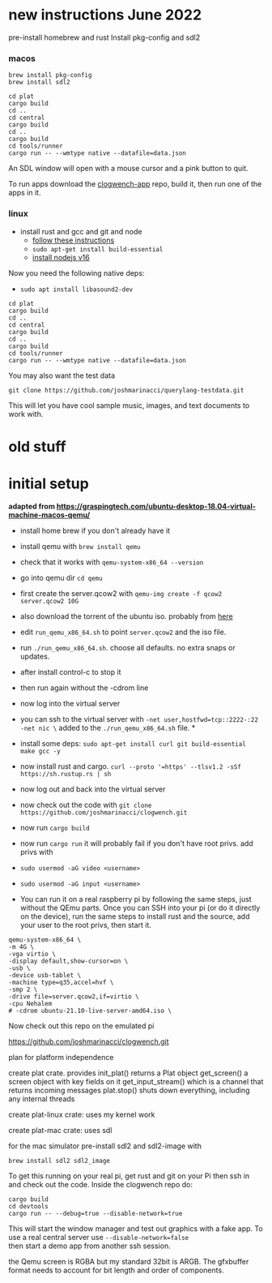 

# new instructions June 2022

pre-install homebrew and rust
Install pkg-config and sdl2

### macos
```shell
brew install pkg-config
brew install sdl2
```

```shell
cd plat
cargo build
cd ..
cd central
cargo build
cd ..
cargo build
cd tools/runner
cargo run -- --wmtype native --datafile=data.json
```

An SDL window will open with a mouse cursor and a pink button to quit.

To run apps download the [clogwench-app](https://github.com/joshmarinacci/clogwench-apps) repo, build it, then run one of the apps in it.


### linux

* install rust and gcc and git and node
  * [follow these instructions](https://www.rust-lang.org/tools/install)
  * `sudo apt-get install build-essential`
  * [install nodejs v16](https://github.com/nodesource/distributions/blob/master/README.md) 


Now you need the following native deps:
* `sudo apt install libasound2-dev`

```shell
cd plat
cargo build
cd ..
cd central
cargo build
cd ..
cargo build
cd tools/runner
cargo run -- --wmtype native --datafile=data.json
```


You may also want the test data

```shell
git clone https://github.com/joshmarinacci/querylang-testdata.git
```

This will let you have cool sample music, images, and text documents to work with.




# old stuff
# initial setup

__adapted from https://graspingtech.com/ubuntu-desktop-18.04-virtual-machine-macos-qemu/__

* install home brew if you don't already have it
* install qemu with `brew install qemu`
* check that it works with `qemu-system-x86_64 --version`
* go into qemu dir `cd qemu`
* first create the server.qcow2 with `qemu-img create -f qcow2 server.qcow2 10G`
* also download the torrent of the ubuntu iso. probably from [here](https://ubuntu.com/download/server)
* edit `run_qemu_x86_64.sh` to point `server.qcow2` and the iso file.
* run `./run_qemu_x86_64.sh`. choose all defaults. no extra snaps or updates.
* after install control-c to stop it
* then run again without the -cdrom line
* now log into the virtual server
* you can ssh to the virtual server with  `-net user,hostfwd=tcp::2222-:22 -net nic \` added to the `./run_qemu_x86_64.sh` file.
   *    
* install some deps: `sudo apt-get install curl git build-essential make gcc -y`
* now install rust and cargo. `curl --proto '=https' --tlsv1.2 -sSf https://sh.rustup.rs | sh`
* now log out and back into the virtual server
* now check out the code with `git clone https://github.com/joshmarinacci/clogwench.git`
* now run `cargo build`
* now run `cargo run` it will probably fail if you don't have root privs. add privs with
* `sudo usermod -aG video <username>`
* `sudo usermod -aG input <username>`


* You can run it on a real raspberry pi by following the same steps, just without the QEmu parts. Once you can SSH into your pi (or do it directly on the device), run the same steps to install rust and the source, add your user to the root privs, then start it.

```
qemu-system-x86_64 \
-m 4G \
-vga virtio \
-display default,show-cursor=on \
-usb \
-device usb-tablet \
-machine type=q35,accel=hvf \
-smp 2 \
-drive file=server.qcow2,if=virtio \
-cpu Nehalem
# -cdrom ubuntu-21.10-live-server-amd64.iso \
```






Now check out this repo on the emulated pi

https://github.com/joshmarinacci/clogwench.git



plan for platform independence

create plat crate. provides
  init_plat() returns a Plat object
  get_screen() a screen object with key fields on it
  get_input_stream() which is a channel that returns incoming messages
  plat.stop() shuts down everything, including any internal threads

create plat-linux crate: uses my kernel work

create plat-mac crate: uses sdl

for the mac simulator pre-install  sdl2 and sdl2-image with

`brew install sdl2 sdl2_image`



To get this running on your real pi, get rust and git on your Pi then
ssh in and check out the code. Inside the clogwench repo do:

``` shell
cargo build
cd devtools
cargo run -- --debug=true --disable-network=true
```

This will start the window manager and test out graphics with a fake app.  To use a real central
server use `--disable-network=false`  
then start a demo app from another ssh session.




the Qemu screen is RGBA  but my standard 32bit is ARGB.
The gfxbuffer format needs to account for bit length and order of components.

